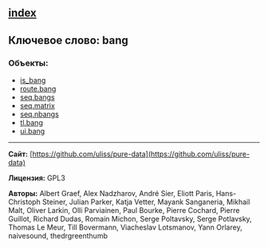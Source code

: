 [index](../index.html)
---

## Ключевое слово: bang

### Объекты:
* [is_bang](../is_bang.html)
* [route.bang](../route.bang.html)
* [seq.bangs](../seq.bangs.html)
* [seq.matrix](../seq.matrix.html)
* [seq.nbangs](../seq.nbangs.html)
* [tl.bang](../tl.bang.html)
* [ui.bang](../ui.bang.html)

---
**Сайт:** [https://github.com/uliss/pure-data](https://github.com/uliss/pure-data)

**Лицензия:** GPL3

**Авторы:** Albert Graef, Alex Nadzharov, André Sier, Eliott Paris, Hans-Christoph Steiner, Julian Parker, Katja Vetter, Mayank Sanganeria, Mikhail Malt, Oliver Larkin, Olli Parviainen, Paul Bourke, Pierre Cochard, Pierre Guillot, Richard Dudas, Romain Michon, Serge Poltavsky, Serge Potlavsky, Thomas Le Meur, Till Bovermann, Viacheslav Lotsmanov, Yann Orlarey, naivesound, thedrgreenthumb
